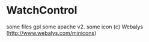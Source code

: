 WatchControl
============
some files gpl some apache v2. some icon (c) Webalys (http://www.webalys.com/minicons)
